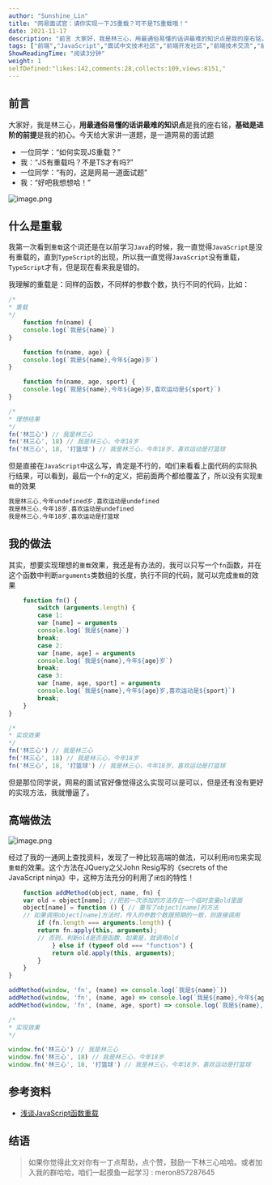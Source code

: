 ```yaml
---
author: "Sunshine_Lin"
title: "网易面试官：请你实现一下JS重载？可不是TS重载哦！"
date: 2021-11-17
description: "前言 大家好，我是林三心，用最通俗易懂的话讲最难的知识点是我的座右铭，基础是进阶的前提是我的初心。今天给大家讲一道题，是一道网易的面试题 一位同学：“如何实现JS重载？” 我：“JS有重载吗？不是TS"
tags: ["前端","JavaScript","面试中文技术社区","前端开发社区","前端技术交流","前端框架教程","JavaScript 学习资源","CSS 技巧与最佳实践","HTML5 最新动态","前端工程师职业发展","开源前端项目","前端技术趋势"]
ShowReadingTime: "阅读3分钟"
weight: 1
selfDefined:"likes:142,comments:28,collects:109,views:8151,"
---
```

前言
--

大家好，我是林三心，**用最通俗易懂的话讲最难的知识点**是我的座右铭，**基础是进阶的前提**是我的初心。今天给大家讲一道题，是一道网易的面试题

*   一位同学：“如何实现JS重载？”
*   我：“JS有重载吗？不是TS才有吗?”
*   一位同学：“有的，这是网易一道面试题”
*   我：“好吧我想想哈！”

![image.png](/images/jueJin/f1944638eb114c9.png)

什么是重载
-----

我第一次看到`重载`这个词还是在以前学习`Java`的时候，我一直觉得`JavaScript`是没有重载的，直到`TypeScript`的出现，所以我一直觉得`JavaScript`没有重载，`TypeScript`才有，但是现在看来我是错的。

我理解的重载是：同样的函数，不同样的参数个数，执行不同的代码，比如：

```js
/*
* 重载
*/
    function fn(name) {
    console.log(`我是${name}`)
}

    function fn(name, age) {
    console.log(`我是${name},今年${age}岁`)
}

    function fn(name, age, sport) {
    console.log(`我是${name},今年${age}岁,喜欢运动是${sport}`)
}

/*
* 理想结果
*/
fn('林三心') // 我是林三心
fn('林三心', 18) // 我是林三心，今年18岁
fn('林三心', 18, '打篮球') // 我是林三心，今年18岁，喜欢运动是打篮球
```

但是直接在`JavaScript`中这么写，肯定是不行的，咱们来看看上面代码的实际执行结果，可以看到，最后一个`fn`的定义，把前面两个都给覆盖了，所以没有实现`重载`的效果

```js
我是林三心,今年undefined岁,喜欢运动是undefined
我是林三心,今年18岁,喜欢运动是undefined
我是林三心,今年18岁,喜欢运动是打篮球
```

我的做法
----

其实，想要实现理想的`重载`效果，我还是有办法的，我可以只写一个`fn`函数，并在这个函数中判断`arguments`类数组的长度，执行不同的代码，就可以完成`重载`的效果

```js
    function fn() {
        switch (arguments.length) {
        case 1:
        var [name] = arguments
        console.log(`我是${name}`)
        break;
        case 2:
        var [name, age] = arguments
        console.log(`我是${name},今年${age}岁`)
        break;
        case 3:
        var [name, age, sport] = arguments
        console.log(`我是${name},今年${age}岁,喜欢运动是${sport}`)
        break;
    }
}

/*
* 实现效果
*/
fn('林三心') // 我是林三心
fn('林三心', 18) // 我是林三心，今年18岁
fn('林三心', 18, '打篮球') // 我是林三心，今年18岁，喜欢运动是打篮球
```

但是那位同学说，网易的面试官好像觉得这么实现可以是可以，但是还有没有更好的实现方法，我就懵逼了。

高端做法
----

![image.png](/images/jueJin/0629dc519b394d4.png)

经过了我的一通网上查找资料，发现了一种比较高端的做法，可以利用`闭包`来实现`重载`的效果。这个方法在JQuery之父John Resig写的《secrets of the JavaScript ninja》中，这种方法充分的利用了`闭包`的特性！

```js
    function addMethod(object, name, fn) {
    var old = object[name]; //把前一次添加的方法存在一个临时变量old里面
    object[name] = function () { // 重写了object[name]的方法
    // 如果调用object[name]方法时，传入的参数个数跟预期的一致，则直接调用
        if (fn.length === arguments.length) {
        return fn.apply(this, arguments);
        // 否则，判断old是否是函数，如果是，就调用old
            } else if (typeof old === "function") {
            return old.apply(this, arguments);
        }
    }
}

addMethod(window, 'fn', (name) => console.log(`我是${name}`))
addMethod(window, 'fn', (name, age) => console.log(`我是${name},今年${age}岁`))
addMethod(window, 'fn', (name, age, sport) => console.log(`我是${name},今年${age}岁,喜欢运动是${sport}`))

/*
* 实现效果
*/

window.fn('林三心') // 我是林三心
window.fn('林三心', 18) // 我是林三心，今年18岁
window.fn('林三心', 18, '打篮球') // 我是林三心，今年18岁，喜欢运动是打篮球
```

参考资料
----

*   [浅谈JavaScript函数重载](https://link.juejin.cn?target=https%3A%2F%2Fwww.cnblogs.com%2Fyugege%2Fp%2F5539020.html "https://www.cnblogs.com/yugege/p/5539020.html")

结语
--

> 如果你觉得此文对你有一丁点帮助，点个赞，鼓励一下林三心哈哈。或者加入我的群哈哈，咱们一起摸鱼一起学习 : meron857287645